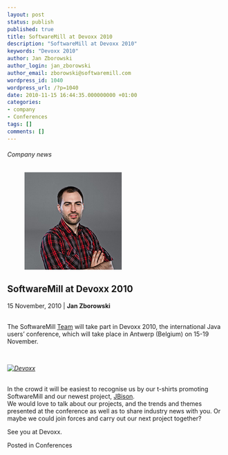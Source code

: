 ```yaml
---
layout: post
status: publish
published: true
title: SoftwareMill at Devoxx 2010
description: "SoftwareMill at Devoxx 2010"
keywords: "Devoxx 2010"
author: Jan Zborowski
author_login: jan_zborowski
author_email: zborowski@softwaremill.com
wordpress_id: 1040
wordpress_url: /?p=1040
date: 2010-11-15 16:44:35.000000000 +01:00
categories:
- company
- Conferences
tags: []
comments: []
---
```


<h6>Company news</h6>
<div class="post-header clearfix">
<figure><div class="image"><img src="/img/members/zborowski.jpg" alt="Jan Zborowski"></div></figure><div class="title">
<h2 class="font-dark-blue font-normal">SoftwareMill at Devoxx 2010</h2>15 November, 2010 | <b>Jan Zborowski</b><br><br>
</div>
</div>
<div class="post-rows"><div class="text">
<p id="Postyarchiwalne-SoftwareMillatDevoxx2010">The SoftwareMill <a href="http://softwaremill.pl/zespol.html" rel="nofollow">Team</a> will take part in Devoxx 2010, the international Java users’ conference, which will take place in Antwerp (Belgium) on 15-19 November.</p>
<p> </p>
<p><em id="__mceDel"><a href="https://softwaremill.com/img/uploads/2013/08/LogoDevoxx150dpi.jpg"><img class="alignnone size-medium wp-image-1041" alt="Devoxx" src="https://softwaremill.com/img/uploads/2013/08/LogoDevoxx150dpi-300x112.jpg" width="300" height="112"></a></em></p>
<p><em id="__mceDel"><br></em>In the crowd it will be easiest to recognise us by our t-shirts promoting SoftwareMill and our newest project, <a href="http://jbison.com/" rel="nofollow">JBison</a>.<br>We would love to talk about our projects, and the trends and themes presented at the conference as well as to share industry news with you. Or maybe we could join forces and carry out our next project together?</p>
<p>See you at Devoxx.</p>
</div></div>
<div class="post-footer">Posted in Conferences</div>
